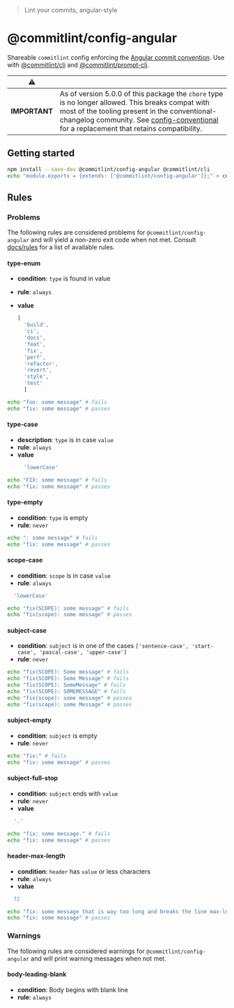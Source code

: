 > Lint your commits, angular-style

# @commitlint/config-angular

Shareable `commitlint` config enforcing the [Angular commit convention](https://github.com/angular/angular/blob/master/CONTRIBUTING.md#-commit-message-guidelines).
Use with [@commitlint/cli](../cli) and [@commitlint/prompt-cli](../prompt-cli).

|:warning:|  |
|:-------:|--|
| **IMPORTANT** | As of version 5.0.0 of this package the `chore` type is no longer allowed. This breaks compat with most of the tooling present in the conventional-changelog community. See [config-conventional](../config-conventional) for a replacement that retains compatibility. |

## Getting started

```sh
npm install --save-dev @commitlint/config-angular @commitlint/cli
echo "module.exports = {extends: ['@commitlint/config-angular']};" > commitlint.config.js
```

## Rules
### Problems

The following rules are considered problems for `@commitlint/config-angular` and will yield a non-zero exit code when not met.
Consult [docs/rules](https://marionebl.github.io/commitlint/#/reference-rules) for a list of available rules.


#### type-enum
* **condition**: `type` is found in value
* **rule**: `always`
* **value**

  ```js
  [
    'build',
    'ci',
    'docs',
    'feat',
    'fix',
    'perf',
    'refactor',
    'revert',
    'style',
    'test'
	]
  ```

```sh
echo "foo: some message" # fails
echo "fix: some message" # passes
```

#### type-case
* **description**: `type` is in case `value`
* **rule**: `always`
* **value**
  ```js
    'lowerCase'
  ```

```sh
echo "FIX: some message" # fails
echo "fix: some message" # passes
```

#### type-empty
* **condition**: `type` is empty
* **rule**: `never`

```sh
echo ": some message" # fails
echo "fix: some message" # passes
```

#### scope-case
* **condition**: `scope` is in case `value`
* **rule**: `always`
```js
  'lowerCase'
```

```sh
echo "fix(SCOPE): some message" # fails
echo "fix(scope): some message" # passes
```

#### subject-case
* **condition**: `subject` is in one of the cases `['sentence-case', 'start-case', 'pascal-case', 'upper-case']`
* **rule**: `never`

```sh
echo "fix(SCOPE): Some message" # fails
echo "fix(SCOPE): Some Message" # fails
echo "fix(SCOPE): SomeMessage" # fails
echo "fix(SCOPE): SOMEMESSAGE" # fails
echo "fix(scope): some message" # passes
echo "fix(scope): some Message" # passes
```

#### subject-empty
* **condition**: `subject` is empty
* **rule**: `never`

```sh
echo "fix:" # fails
echo "fix: some message" # passes
```

#### subject-full-stop
* **condition**: `subject` ends with `value`
* **rule**: `never`
* **value**
```js
  '.'
```

```sh
echo "fix: some message." # fails
echo "fix: some message" # passes
```


#### header-max-length
* **condition**: `header` has `value` or less characters
* **rule**: `always`
* **value**
```js
  72
```

```sh
echo "fix: some message that is way too long and breaks the line max-length by several characters" # fails
echo "fix: some message" # passes
```

### Warnings
The following rules are considered warnings for `@commitlint/config-angular` and will print warning messages when not met.

#### body-leading-blank
* **condition**: Body begins with blank line
* **rule**: `always`
